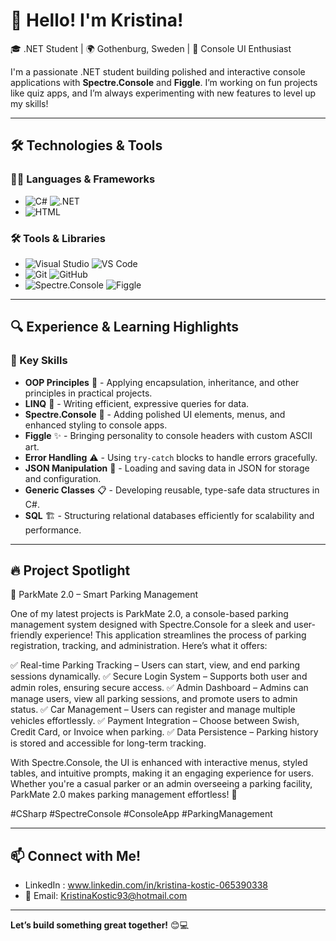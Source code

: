 # 👋 Hello! I'm Kristina! 

🎓 .NET Student | 🌍 Gothenburg, Sweden | 🎨 Console UI Enthusiast

I'm a passionate .NET student building polished and interactive console applications with **Spectre.Console** and **Figgle**. I’m working on fun projects like quiz apps, and I’m always experimenting with new features to level up my skills!

---

## 🛠️ Technologies & Tools

### 👨‍💻 Languages & Frameworks
- ![C#](https://img.shields.io/badge/-C%23-239120?logo=c-sharp&logoColor=white&style=for-the-badge) ![.NET](https://img.shields.io/badge/-.NET-512BD4?logo=dotnet&logoColor=white&style=for-the-badge)
- ![HTML](https://img.shields.io/badge/-HTML-E34F26?logo=html5&logoColor=white&style=for-the-badge)

### 🛠 Tools & Libraries
- ![Visual Studio](https://img.shields.io/badge/-Visual%20Studio-5C2D91?logo=visual-studio&logoColor=white&style=for-the-badge) ![VS Code](https://img.shields.io/badge/-VS%20Code-007ACC?logo=visual-studio-code&logoColor=white&style=for-the-badge)
- ![Git](https://img.shields.io/badge/-Git-F05032?logo=git&logoColor=white&style=for-the-badge) ![GitHub](https://img.shields.io/badge/-GitHub-181717?logo=github&logoColor=white&style=for-the-badge)
- ![Spectre.Console](https://img.shields.io/badge/-Spectre.Console-2E2E2E?logo=console&logoColor=white&style=for-the-badge) ![Figgle](https://img.shields.io/badge/-Figgle-2E2E2E?logo=ascii&style=for-the-badge)

---

## 🔍 Experience & Learning Highlights

### 🚀 Key Skills
- **OOP Principles** 🧩 - Applying encapsulation, inheritance, and other principles in practical projects.
- **LINQ** 🔄 - Writing efficient, expressive queries for data.
- **Spectre.Console** 🎨 - Adding polished UI elements, menus, and enhanced styling to console apps.
- **Figgle** ✨ - Bringing personality to console headers with custom ASCII art.
- **Error Handling** ⚠️ - Using `try-catch` blocks to handle errors gracefully.
- **JSON Manipulation** 📂 - Loading and saving data in JSON for storage and configuration.
- **Generic Classes** 📋 - Developing reusable, type-safe data structures in C#.
- **SQL** 🏗️ - Structuring relational databases efficiently for scalability and performance.

---

## 🔥 Project Spotlight
🚗 ParkMate 2.0 – Smart Parking Management

One of my latest projects is ParkMate 2.0, a console-based parking management system designed with Spectre.Console for a sleek and user-friendly experience! This application streamlines the process of parking registration, tracking, and administration. Here’s what it offers:

✅ Real-time Parking Tracking – Users can start, view, and end parking sessions dynamically.
✅ Secure Login System – Supports both user and admin roles, ensuring secure access.
✅ Admin Dashboard – Admins can manage users, view all parking sessions, and promote users to admin status.
✅ Car Management – Users can register and manage multiple vehicles effortlessly.
✅ Payment Integration – Choose between Swish, Credit Card, or Invoice when parking.
✅ Data Persistence – Parking history is stored and accessible for long-term tracking.

With Spectre.Console, the UI is enhanced with interactive menus, styled tables, and intuitive prompts, making it an engaging experience for users. Whether you're a casual parker or an admin overseeing a parking facility, ParkMate 2.0 makes parking management effortless! 🚀

#CSharp #SpectreConsole #ConsoleApp #ParkingManagement

---

## 📫 Connect with Me!
- LinkedIn : www.linkedin.com/in/kristina-kostic-065390338
- 📧 Email: KristinaKostic93@hotmail.com

---

**Let’s build something great together!** 😊💻


